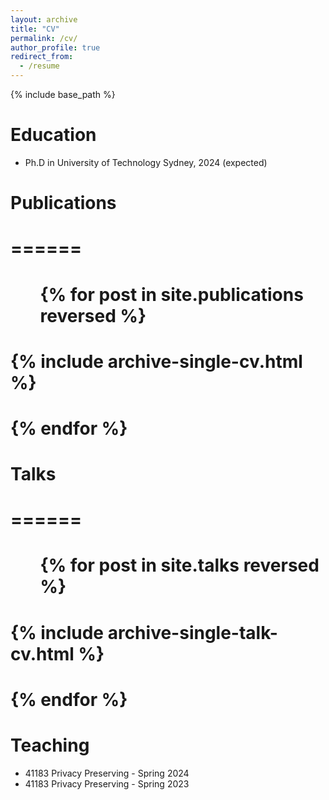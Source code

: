 ```yaml
---
layout: archive
title: "CV"
permalink: /cv/
author_profile: true
redirect_from:
  - /resume
---
```


{% include base_path %}

Education
======
* Ph.D in University of Technology Sydney, 2024 (expected)


 

# Publications
# ======
#  <ul>{% for post in site.publications reversed %}
#    {% include archive-single-cv.html %}
#  {% endfor %}</ul>
  
# Talks
# ======
#  <ul>{% for post in site.talks reversed %}
#    {% include archive-single-talk-cv.html  %}
#  {% endfor %}</ul>
  
Teaching
======
* 41183 Privacy Preserving - Spring 2024
* 41183 Privacy Preserving - Spring 2023
  
